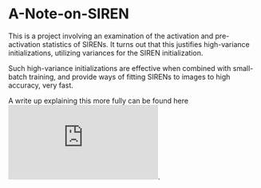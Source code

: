 # A-Note-on-SIREN

This is a project involving an examination of the activation and pre-activation statistics of SIRENs. It turns out that this justifies high-variance initializations, utilizing variances for the SIREN initialization.

Such high-variance initializations are effective when combined with small-batch training, and provide ways of fitting SIRENs to images to high accuracy, very fast.

A write up explaining this more fully can be found here ![here](https://raw.githubusercontent.com/mlaang/A-Note-on-SIREN/master/A%20Note%20on%20SIREN.pdf).
